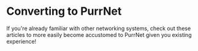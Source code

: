 # Converting to PurrNet

If you're already familiar with other networking systems, check out these articles to more easily become accustomed to PurrNet given you existing experience!
